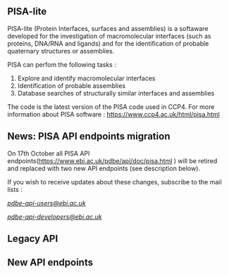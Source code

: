 ## PISA-lite
PISA-lite (Protein Interfaces, surfaces and assemblies) is a softaware developed for the investigation of macromolecular interfaces (such as proteins, DNA/RNA and ligands) and for the identification of probable quaternary structures or assemblies. 

PISA can perfom the following tasks :

1. Explore and identify macromolecular interfaces 
2. Identification of probable assemblies
3. Database searches of structurally similar interfaces and assemblies

The code is the latest version of the PISA code used in CCP4. For more information about PISA software :
https://www.ccp4.ac.uk/html/pisa.html

## News: PISA API endpoints migration

On 17th October all PISA API endpoints(https://www.ebi.ac.uk/pdbe/api/doc/pisa.html ) will be retired and replaced with two new API endpoints (see description below).

If you wish to receive updates about these changes, subscribe to the mail lists :

*pdbe-api-users@ebi.ac.uk*

*pdbe-api-developers@ebi.ac.uk* 

## Legacy API

## New API endpoints
